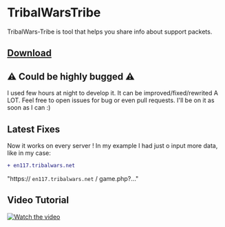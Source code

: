 # TribalWarsTribe
TribalWars-Tribe is tool that helps you share info about support packets.

## [Download](https://github.com/gale93/TribalWarsTribe/releases/latest/download/TribalWarsTribe.exe)

## :warning: Could be highly bugged :warning:
I used few hours at night to develop it. It can be improved/fixed/rewrited A LOT.
Feel free to open issues for bug or even pull requests. I'll be on it as soon as I can :)

## Latest Fixes
Now it works on every server ! In my example I had just o input more data, like in my case:
```diff
+ en117.tribalwars.net
```

"https://  ````en117.tribalwars.net````  / game.php?..."




## Video Tutorial
[![Watch the video](https://img.youtube.com/vi/nbdDMQljXBY/hqdefault.jpg)](https://www.youtube.com/watch?v=nbdDMQljXBY)
